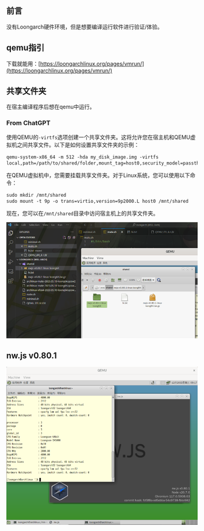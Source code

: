 ## 前言

没有Loongarch硬件环境，但是想要编译运行软件进行验证/体验。

## qemu指引

下载就能用：[https://loongarchlinux.org/pages/vmrun/](https://loongarchlinux.org/pages/vmrun/)

## 共享文件夹

在宿主编译程序后想在qemu中运行。

### From ChatGPT

使用QEMU的`-virtfs`选项创建一个共享文件夹。这将允许您在宿主机和QEMU虚拟机之间共享文件。以下是如何设置共享文件夹的示例：

```
qemu-system-x86_64 -m 512 -hda my_disk_image.img -virtfs local,path=/path/to/shared/folder,mount_tag=host0,security_model=passthrough,id=host0
```

在QEMU虚拟机中，您需要挂载共享文件夹。对于Linux系统，您可以使用以下命令：

```
sudo mkdir /mnt/shared
sudo mount -t 9p -o trans=virtio,version=9p2000.L host0 /mnt/shared
```

现在，您可以在`/mnt/shared`目录中访问宿主机上的共享文件夹。

![shared-folder](./pics/shared-folder.png)

## nw.js v0.80.1

![nw.js v0.80.1](./pics/v0.80.1.png)